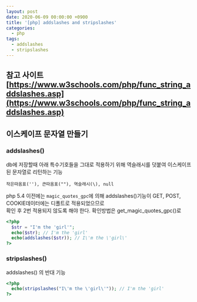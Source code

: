 ```yaml
---
layout: post
date: 2020-06-09 00:00:00 +0900
title: '[php] addslashes and stripslashes'
categories:
  - php
tags:
  - addslashes
  - stripslashes
---
```


## 참고 사이트 [https://www.w3schools.com/php/func_string_addslashes.asp](https://www.w3schools.com/php/func_string_addslashes.asp)


## 이스케이프 문자열 만들기

### addslashes()

db에 저장할때 아래 특수기호들을 그대로 적용하기 위해 역슬래시를 덧붙여 이스케이프된 문자열로 리턴하는 기능  

`작은따옴표(''), 큰따옴표(""), 역슬래시(\), null`

php 5.4 이전에는 `magic_quotes_gpc`에 의해 addslashes()기능이 GET, POST, COOKIE데이터에는 디폴트로 적용되었으므로  
확인 후 2번 적용되지 않도록 해야 한다. 확인방법은 get_magic_quotes_gpc()로


```php
<?php
  $str = "I'm the 'girl'";
  echo($str); // I'm the 'girl'
  echo(addslashes($str)); // I\'m the \'girl\'
?>
```


### stripslashes()

addslashes() 의 반대 기능

```php
<?php
  echo(stripslashes("I\'m the \'girl\'")); // I'm the 'girl'
?>
```
